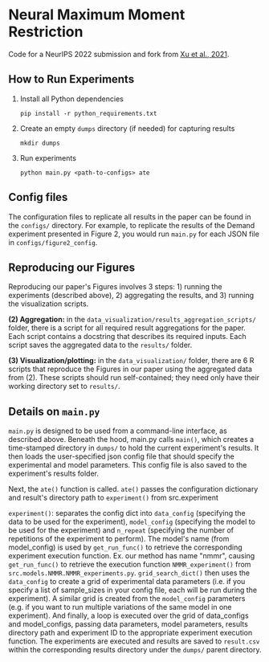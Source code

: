 # Neural Maximum Moment Restriction
Code for a NeurIPS 2022 submission and fork from [Xu et al., 2021](https://github.com/liyuan9988/DeepFeatureProxyVariable). 

## How to Run Experiments

1. Install all Python dependencies
   ```
   pip install -r python_requirements.txt
   ```
2. Create an empty `dumps` directory (if needed) for capturing results 
   ```
   mkdir dumps
   ```
3. Run experiments
   ```
   python main.py <path-to-configs> ate
   ```
   
## Config files

The configuration files to replicate all results in the paper can be found in the `configs/` directory. For example, 
to replicate the results of the Demand experiment presented in Figure 2, you would run `main.py` for each JSON
file in `configs/figure2_config`.

## Reproducing our Figures

Reproducing our paper's Figures involves 3 steps: 1) running the experiments (described above), 2) aggregating the results,
and 3) running the visualization scripts.

**(2) Aggregation:** in the `data_visualization/results_aggregation_scripts/` folder,
there is a script for all required result aggregations for the paper. Each script
contains a docstring that describes its required inputs. Each script saves
the aggregated data to the `results/` folder.

**(3) Visualization/plotting:** in the `data_visualization/` folder, there are 6 R scripts
that reproduce the Figures in our paper using the aggregated data from (2). These scripts should
run self-contained; they need only have their working directory set to `results/`.

## Details on `main.py`

`main.py` is designed to be used from a command-line interface, as described above. Beneath the hood, main.py calls `main()`, which creates a time-stamped directory in `dumps/` to hold the current experiment's results. It then loads the user-specified json config file that should specify the experimental and model parameters. This config file is also saved to the experiment's results folder. 

Next, the `ate()` function is called. `ate()` passes the configuration dictionary and result's directory path to `experiment()` from src.experiment

`experiment()`: separates the config dict into `data_config` (specifying the data to be used for the experiment), `model_config` (specifying the model to be used for the experiment) and `n_repeat` (specifying the number of repetitions of the experiment to perform). The model's name (from model_config) is used by `get_run_func()` to retrieve the corresponding experiment execution function. Ex. our method has name "nmmr", causing `get_run_func()` to retrieve the execution function `NMMR_experiment()` from `src.models.NMMR.NMMR_experiments.py`. `grid_search_dict()` then uses the `data_config` to create a grid of experimental data parameters (i.e. if you specify a list of sample_sizes in your config file, each will be run during the experiment). A similar grid is created from the `model_config` parameters (e.g. if you want to run multiple variations of the same model in one experiment). And finally, a loop is executed over the grid of data_configs and model_configs, passing data parameters, model parameters, results directory path and experiment ID to the appropriate experiment execution function. The experiments are executed and results are saved to `result.csv` within the corresponding results directory under the  `dumps/` parent directory.
